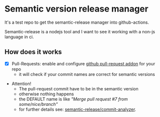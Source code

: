 # Semantic version release manager

It's a test repo to get the semantic-release manager into github-actions.

Semantic-release is a nodejs tool and I want to see it working with a non-js language in ci.

## How does it works
- [x] Pull-Requests: enable and configure [github pull-request addon](https://github.com/apps/semantic-pull-requests) for your repo
  - it will check if your commit names are correct for semantic versions
- Attention!
  - The pull-request commit have to be in the semantic version
  - otherwise nothing happens
  - the DEFAULT name is like *"Merge pull request #7 from some/nice/branch"*  
  - for further details see: [semantic-release/commit-analyzer](https://github.com/semantic-release/commit-analyzer/).